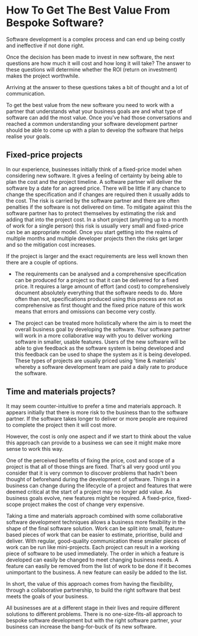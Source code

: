 # How To Get The Best Value From Bespoke Software?

Software development is a complex process and can end up being costly and ineffective if not done right.

Once the decision has been made to invest in new software, the next questions are how much it will cost and how long it will take?  The answer to these questions will determine whether the ROI (return on investment) makes the project worthwhile. 

Arriving at the answer to these questions takes a bit of thought and a lot of communication.

To get the best value from the new software you need to work with a partner that understands what your business goals are and what type of software can add the most value. Once you've had those conversations and reached a common understanding your software development partner should be able to come up with a plan to develop the software that helps realise your goals. 

## Fixed-price projects

In our experience, businesses initially think of a fixed-price model when considering new software.  It gives a feeling of certainty by being able to plan the cost and the project timeline.  A software partner will deliver the software by a date for an agreed price. There will be little if any chance to change the specification and if changes are required then it usually adds to the cost. The risk is carried by the software partner and there are often penalties if the software is not delivered on time.  To mitigate against this the software partner has to protect themselves by estimating the risk and adding that into the project cost. In a short project (anything up to a month of work for a single person) this risk is usually very small and fixed-price can be an appropriate model.  Once you start getting into the realms of multiple months and multiple developer projects then the risks get larger and so the mitigation cost increases.

If the project is larger and the exact requirements are less well known then there are a couple of options.

- The requirements can be analysed and a comprehensive specification can be produced for a project so that it can be delivered for a fixed price.  It requires a large amount of effort (and cost) to comprehensively document absolutely everything that the software needs to do.  More often than not, specifications produced using this process are not as comprehensive as first thought and the fixed price nature of this work means that errors and omissions can become very costly.

 - The project can be treated more holistically where the aim is to meet the overall business goal by developing the software. Your software partner will work in a more collaborative way with you to deliver working software in smaller, usable features.  Users of the new software will be able to give feedback as the software system is being developed and this feedback can be used to shape the system as it is being developed.  These types of projects are usually priced using  'time & materials' whereby a software development team are paid a daily rate to produce the software.


## Time and materials projects?

It may seem counter-intuitive to prefer a time and materials approach. It appears initially that there is more risk to the business than to the software partner. If the software takes longer to deliver or more people are required to complete the project then it will cost more.  

However, the cost is only one aspect and if we start to think about the value this approach can provide to a business we can see it might make more sense to work this way.

One of the perceived benefits of fixing the price, cost and scope of a project is that all of those things are fixed.  That's all very good until you consider that it is very common to discover problems that hadn't been thought of beforehand during the development of software. Things in a business can change during the lifecycle of a project and features that were deemed critical at the start of a project may no longer add value.  As business goals evolve, new features might be required. A fixed-price, fixed-scope project makes the cost of change very expensive.

Taking a time and materials approach combined with some collaborative software development techniques allows a business more flexibility in the shape of the final software solution. Work can be split into small, feature-based pieces of work that can be easier to estimate, prioritise, build and deliver. With regular, good-quality communication these smaller pieces of work can be run like mini-projects. Each project can result in a working piece of software to be used immediately.  The order in which a feature is developed can easily be changed to meet changing business needs.  A feature can easily be removed from the list of work to be done if it becomes unimportant to the business. A new feature can easily be added to the list.

In short, the value of this approach comes from having the flexibility, through a collaborative partnership, to build the right software that best meets the goals of your business.

All businesses are at a different stage in their lives and require different solutions to different problems.  There is no one-size-fits-all approach to bespoke software development but with the right software partner, your business can increase the bang-for-buck of its new software.
